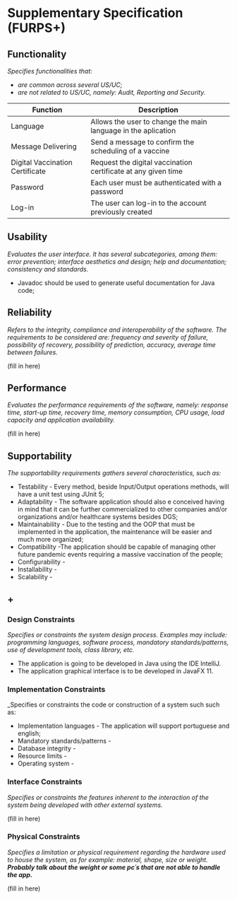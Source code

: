 # Supplementary Specification (FURPS+)

## Functionality

_Specifies functionalities that:_

- _are common across several US/UC;_
- _are not related to US/UC, namely: Audit, Reporting and Security._


| Function   | Description   |
| ---- | ----------- | 
| Language    | Allows the user to change the main language in the aplication | 
| Message Delivering   | Send a message to confirm the scheduling of a vaccine | 
| Digital Vaccination Certificate     | Request the digital vaccination certificate at any given time | 
| Password    | Each user must be authenticated with a password |
| Log-in     | The user can log-in to the account previously created |



## Usability 

_Evaluates the user interface. It has several subcategories,
among them: error prevention; interface aesthetics and design; help and
documentation; consistency and standards._   

* Javadoc should be used to generate useful documentation for Java code;


## Reliability

_Refers to the integrity, compliance and interoperability of the software. The requirements to be considered are: frequency and severity of failure, possibility of recovery, possibility of prediction, accuracy, average time between failures._


(fill in here)

## Performance

_Evaluates the performance requirements of the software, namely: response time, start-up time, recovery time, memory consumption, CPU usage, load capacity and application availability._


(fill in here)

## Supportability
_The supportability requirements gathers several characteristics, such as:_

* Testability - Every method, beside Input/Output operations methods,  will have a unit test using JUnit 5;
* Adaptability - The software application should also  e conceived having in mind that it can be further commercialized to other companies and/or organizations and/or healthcare systems besides DGS;
* Maintainability - Due to the testing and the OOP that must be implemented in the application, the maintenance will be easier and much more organized;
* Compatibility -The application should be capable of managing other future pandemic events requiring a massive vaccination of the people;
* Configurability -
* Installability - 
* Scalability - 


## +

### Design Constraints

_Specifies or constraints the system design process. Examples may include: programming languages, software process, mandatory standards/patterns, use of development tools, class library, etc._

* The application is going to be developed in Java using the IDE IntelliJ.
* The application graphical interface is to be developed in JavaFX 11.

### Implementation Constraints

_Specifies or constraints the code or construction of a system such
such as:

* Implementation languages - The application will support portuguese and english;
* Mandatory standards/patterns -
* Database integrity -
* Resource limits -
* Operating system -



### Interface Constraints
_Specifies or constraints the features inherent to the interaction of the
system being developed with other external systems._


(fill in here)

### Physical Constraints

_Specifies a limitation or physical requirement regarding the hardware used to house the system, as for example: material, shape, size or weight._
_**Probably talk about the weight or some pc´s that are not able to handle the app.**_

(fill in here)